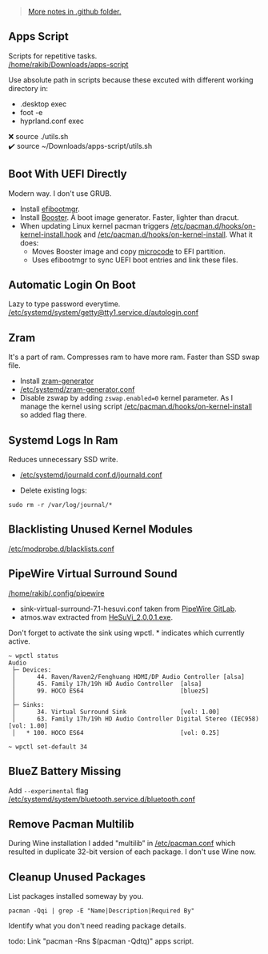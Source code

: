 > [More notes in .github folder.](/.github)

## Apps Script

Scripts for repetitive tasks.<br>
[/home/rakib/Downloads/apps-script](home/rakib/Downloads/apps-script)

Use absolute path in scripts because these excuted with different working directory in:

- .desktop exec
- foot -e
- hyprland.conf exec

❌ source ./utils.sh<br>
✔️ source ~/Downloads/apps-script/utils.sh

## Boot With UEFI Directly

Modern way. I don't use GRUB.

- Install [efibootmgr](https://github.com/rhboot/efibootmgr).
- Install [Booster](https://github.com/anatol/booster). A boot image generator. Faster, lighter than dracut.
- When updating Linux kernel pacman triggers [/etc/pacman.d/hooks/on-kernel-install.hook](/etc/pacman.d/hooks/on-kernel-install.hook) and [/etc/pacman.d/hooks/on-kernel-install](/etc/pacman.d/hooks/on-kernel-install). What it does:
  - Moves Booster image and copy [microcode](https://wiki.archlinux.org/title/microcode) to EFI partition.
  - Uses efibootmgr to sync UEFI boot entries and link these files.

## Automatic Login On Boot

Lazy to type password everytime.<br>
[/etc/systemd/system/getty@tty1.service.d/autologin.conf](/etc/systemd/system/getty@tty1.service.d/autologin.conf)

## Zram

It's a part of ram. Compresses ram to have more ram. Faster than SSD swap file.

- Install [zram-generator](https://github.com/systemd/zram-generator)
- [/etc/systemd/zram-generator.conf](/etc/systemd/zram-generator.conf)
- Disable zswap by adding `zswap.enabled=0` kernel parameter. As I manage the kernel using script [/etc/pacman.d/hooks/on-kernel-install](/etc/pacman.d/hooks/on-kernel-install#L42) so added flag there.

## Systemd Logs In Ram

Reduces unnecessary SSD write.

- [/etc/systemd/journald.conf.d/journald.conf](/etc/systemd/journald.conf.d/journald.conf)

- Delete existing logs:

```
sudo rm -r /var/log/journal/*
```

## Blacklisting Unused Kernel Modules

[/etc/modprobe.d/blacklists.conf](/etc/modprobe.d/blacklists.conf)

## PipeWire Virtual Surround Sound

[/home/rakib/.config/pipewire](/home/rakib/.config/pipewire)

- sink-virtual-surround-7.1-hesuvi.conf taken from [PipeWire GitLab](https://gitlab.freedesktop.org/pipewire/pipewire/-/blob/master/src/daemon/filter-chain/sink-virtual-surround-7.1-hesuvi.conf).
- atmos.wav extracted from [HeSuVi_2.0.0.1.exe](https://sourceforge.net/projects/hesuvi/files).

Don't forget to activate the sink using wpctl. \* indicates which currently active.

```
~ wpctl status
Audio
 ├─ Devices:
 │      44. Raven/Raven2/Fenghuang HDMI/DP Audio Controller [alsa]
 │      45. Family 17h/19h HD Audio Controller  [alsa]
 │      99. HOCO ES64                           [bluez5]
 │
 ├─ Sinks:
 │      34. Virtual Surround Sink               [vol: 1.00]
 │      63. Family 17h/19h HD Audio Controller Digital Stereo (IEC958) [vol: 1.00]
 │   * 100. HOCO ES64                           [vol: 0.25]

~ wpctl set-default 34
```

## BlueZ Battery Missing

Add `--experimental` flag [/etc/systemd/system/bluetooth.service.d/bluetooth.conf](/etc/systemd/system/bluetooth.service.d/bluetooth.conf)

## Remove Pacman Multilib

During Wine installation I added "multilib” in [/etc/pacman.conf](etc/pacman.conf) which resulted in duplicate 32-bit version of each package. I don't use Wine now.

## Cleanup Unused Packages

List packages installed someway by you.

```
pacman -Qqi | grep -E "Name|Description|Required By"
```

Identify what you don't need reading package details.

todo: Link "pacman -Rns $(pacman -Qdtq)" apps script.
